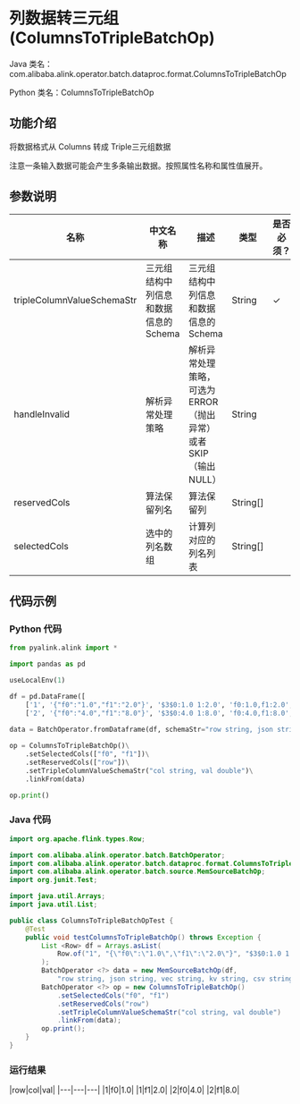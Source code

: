 # 列数据转三元组 (ColumnsToTripleBatchOp)
Java 类名：com.alibaba.alink.operator.batch.dataproc.format.ColumnsToTripleBatchOp

Python 类名：ColumnsToTripleBatchOp


## 功能介绍
将数据格式从 Columns 转成 Triple三元组数据

注意一条输入数据可能会产生多条输出数据。按照属性名称和属性值展开。


## 参数说明

| 名称 | 中文名称 | 描述 | 类型 | 是否必须？ | 取值范围 | 默认值 |
| --- | --- | --- | --- | --- | --- | --- |
| tripleColumnValueSchemaStr | 三元组结构中列信息和数据信息的Schema | 三元组结构中列信息和数据信息的Schema | String | ✓ |  |  |
| handleInvalid | 解析异常处理策略 | 解析异常处理策略，可选为ERROR（抛出异常）或者SKIP（输出NULL） | String |  | "ERROR", "SKIP" | "ERROR" |
| reservedCols | 算法保留列名 | 算法保留列 | String[] |  |  | [] |
| selectedCols | 选中的列名数组 | 计算列对应的列名列表 | String[] |  |  | null |

## 代码示例
### Python 代码
```python
from pyalink.alink import *

import pandas as pd

useLocalEnv(1)

df = pd.DataFrame([
    ['1', '{"f0":"1.0","f1":"2.0"}', '$3$0:1.0 1:2.0', 'f0:1.0,f1:2.0', '1.0,2.0', 1.0, 2.0],
    ['2', '{"f0":"4.0","f1":"8.0"}', '$3$0:4.0 1:8.0', 'f0:4.0,f1:8.0', '4.0,8.0', 4.0, 8.0]])

data = BatchOperator.fromDataframe(df, schemaStr="row string, json string, vec string, kv string, csv string, f0 double, f1 double")
    
op = ColumnsToTripleBatchOp()\
    .setSelectedCols(["f0", "f1"])\
    .setReservedCols(["row"])\
    .setTripleColumnValueSchemaStr("col string, val double")\
    .linkFrom(data)

op.print()
```
### Java 代码
```java
import org.apache.flink.types.Row;

import com.alibaba.alink.operator.batch.BatchOperator;
import com.alibaba.alink.operator.batch.dataproc.format.ColumnsToTripleBatchOp;
import com.alibaba.alink.operator.batch.source.MemSourceBatchOp;
import org.junit.Test;

import java.util.Arrays;
import java.util.List;

public class ColumnsToTripleBatchOpTest {
	@Test
	public void testColumnsToTripleBatchOp() throws Exception {
		List <Row> df = Arrays.asList(
			Row.of("1", "{\"f0\":\"1.0\",\"f1\":\"2.0\"}", "$3$0:1.0 1:2.0", "f0:1.0,f1:2.0", "1.0,2.0", 1.0, 2.0)
		);
		BatchOperator <?> data = new MemSourceBatchOp(df,
			"row string, json string, vec string, kv string, csv string, f0 double, f1 double");
		BatchOperator <?> op = new ColumnsToTripleBatchOp()
			.setSelectedCols("f0", "f1")
			.setReservedCols("row")
			.setTripleColumnValueSchemaStr("col string, val double")
			.linkFrom(data);
		op.print();
	}
}
```

### 运行结果
    
|row|col|val|
    |---|---|---|
    |1|f0|1.0|
    |1|f1|2.0|
    |2|f0|4.0|
    |2|f1|8.0|
